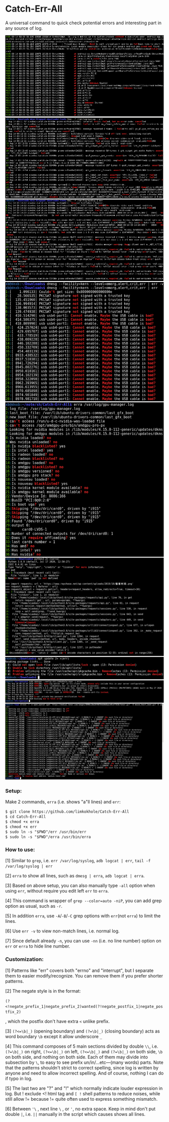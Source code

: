 # Catch-Err-All
 A universal command to quick check potential errors and interesting part in any source of log.

 ![Android](/images/sample_output1_android.png?raw=true "Sample output (Android)")
 ![Syslog](/images/sample_output2_syslog.png?raw=true "Sample output (syslog 1)")
 ![syslog2](/images/sample_output3_syslog.png?raw=true "Sample output (syslog 2)")
 ![dmesg](/images/sample_output4_dmesg.png?raw=true "Sample output (dmesg)")
 ![gpu](/images/sample_output5_gpu.png?raw=true "Sample output (gpu)")
 ![python](/images/sample_output6_python.png?raw=true "Sample output (python)")
 ![apt](/images/sample_output7_apt.png?raw=true "Sample output (apt)")
 ![ovpn](/images/sample_output8_ovpn.png?raw=true "Sample output (ovpn)")
 ![wget](/images/sample_output9_strace_and_wget.png?raw=true "Sample output (strace & wget)")


### Setup:

Make 2 commands, `erra` (i.e. shows "a"ll lines) and `err`:

    $ git clone https://github.com/limkokhole/Catch-Err-All
    $ cd Catch-Err-All
    $ chmod +x erra
    $ chmod +x err
    $ sudo ln -s "$PWD"/err /usr/bin/err 
    $ sudo ln -s "$PWD"/erra /usr/bin/erra

### How to use:

[1] Similar to `grep`, i.e. `err /var/log/syslog`, `adb logcat | err`, `tail -f /var/log/syslog | err`  

[2] `erra` to show all lines, such as `dmesg | erra`, `adb logcat | erra`.  

[3] Based on above setup, you can also manually type `-all` option when using `err`, without require you edit left `err` to `erra`.  

[4] This command is wrapper of `grep --color=auto -niP`, you can add grep option as usual, such as `-r`.  

[5] In addition `erra`, use `-A`/`-B`/`-C` grep options with `err`(not `erra`) to limit the lines.  

[6] Use `err -v` to view non-match lines, i.e. normal log.  

[7] Since default already `-n`, you can use `-nn` (i.e. no line number) option on `err` or `erra` to hide line number.  

### Customization:

[1] Patterns like "err" covers both "errno" and "interrupt", but I separate them to easier modify/recognize. You can remove them if you prefer shorter patterns.

[2] The negate style is in the format:

`(?<!negate_prefix_1|negate_prefix_2)wanted(?!negate_postfix_1|negate_postfix_2)`

, which the postfix don't have extra `<` unlike prefix.

[3] `(?<=\b|_)` (opening boundary) and `(?=\b|_)` (closing boundary) acts as word boundary `\b` except it allow underscore `_`

[4] This command composes of 5 main sections divided by double `\\`, i.e. `(?=\b|_)` on right, `(?<=\b|_)` on left, `(?<=\b|_)` and `(?=\b|_)` on both side, `\b` on both side, and nothing on both side. Each of them may divide into subsection by `\`, to easy to see prefix un/in/...etc—(many words) parts. Note that the patterns shouldn't strict to correct spelling, since log is written by anyone and need to allow incorrect spelling. And of course, nothing I can do if typo in log.

[5] The last two are "?" and "!" which normally indicate louder expression in log. But ! exclude <! html tag and `[ !` shell patterns to reduce noises, while still allow != because != quite often used to express something mismatch.

[6] Between `'\` , next line `\` , or `'`, no extra space. Keep in mind don't put double `|`, i.e. `||` manually in the script which causes shows all lines.

